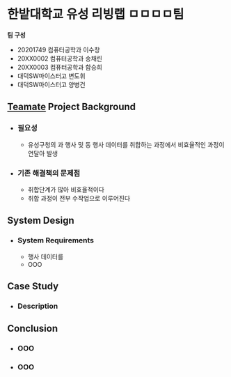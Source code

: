 # 한밭대학교 유성 리빙랩 ㅁㅁㅁㅁ팀

**팀 구성**
- 20201749 컴퓨터공학과 이수창
- 20XX0002 컴퓨터공학과 송채린
- 20XX0003 컴퓨터공학과 함승희
- 대덕SW마이스터고 변도휘
- 대덕SW마이스터고 양병건


## <u>Teamate</u> Project Background
- ### 필요성
  - 유성구청의 과 행사 및 동 행사 데이터를 취합하는 과정에서 비효율적인 과정이 연달아 발생
    
- ### 기존 해결책의 문제점
  - 취합단계가 많아 비효율적이다
  - 취합 과정이 전부 수작업으로 이루어진다

## System Design
  - ### System Requirements
    - 행사 데이터를 
    - OOO
    
## Case Study
  - ### Description
  
  
## Conclusion
  - ### OOO
  - ### OOO
  
